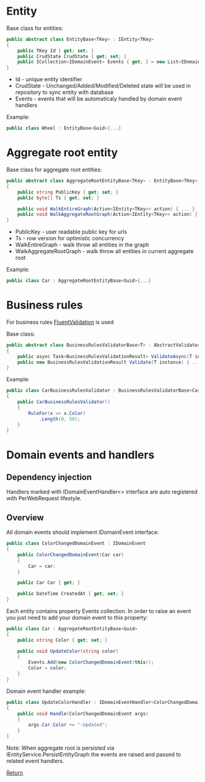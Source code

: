 # Entity

Base class for entities:

```csharp
public abstract class EntityBase<TKey> : IEntity<TKey>
{
    public TKey Id { get; set; }
    public CrudState CrudState { get; set; }
    public ICollection<IDomainEvent> Events { get; } = new List<IDomainEvent>();
}
```
* Id - unique entity identifier
* CrudState - Unchanged/Added/Modified/Deleted state will be used in repository to sync entity with database 
* Events - events that will be automaticaly handled by domain event handlers

Example:
```csharp
public class Wheel : EntityBase<Guid>{...}
```

# Aggregate root entity

Base class for aggregate root entities:

```csharp
public abstract class AggregateRootEntityBase<TKey> : EntityBase<TKey>, IAggregateRootEntity<TKey>
{
    public string PublicKey { get; set; }
    public byte[] Ts { get; set; }

    public void WalkEntireGraph(Action<IEntity<TKey>> action) { ... }
    public void WalkAggregateRootGraph(Action<IEntity<TKey>> action) { ... }
}
```

* PublicKey - user readable public key for urls
* Ts - row version for optimistic concurrency
* WalkEntireGraph - walk throw all entities in the graph
* WalkAggregateRootGraph - walk throw all entities in current aggregate root

Example:
```csharp
public class Car : AggregateRootEntityBase<Guid>{...}
```

# Business rules

For business rules [FluentValidation][1] is used

Base class:

```csharp
public abstract class BusinessRulesValidatorBase<T> : AbstractValidator<T>, IBusinessRulesValidator<T> where T : ICrudState
{
    public async Task<BusinessRulesValidationResult> ValidateAsync(T instance) { ... }
    public new BusinessRulesValidationResult Validate(T instance) { ... }
}
```

Example:
```csharp
public class CarBusinessRulesValidator : BusinessRulesValidatorBase<Car>
{
    public CarBusinessRulesValidator()
    {
        RuleFor(x => x.Color)
            .Length(0, 50);
    }
}
```

# Domain events and handlers

## Dependency injection
Handlers marked with IDomainEventHandler<> interface are auto registered with PerWebRequest lifestyle.

## Overview
All domain events should implement IDomainEvent interface:
```csharp
public class ColorChangedDomainEvent : IDomainEvent
{
    public ColorChangedDomainEvent(Car car)
    {
        Car = car;
    }

    public Car Car { get; }

    public DateTime CreatedAt { get; set; }
}
```

Each entity contains property Events collection. In order to raise an event you just need to add your domain event to this property:
```csharp
public class Car : AggregateRootEntityBase<Guid>
{
    public string Color { get; set; }

    public void UpdateColor(string color)
    {
        Events.Add(new ColorChangedDomainEvent(this));
        Color = color;
    }
}
```

Domain event handler example:
```csharp
public class UpdateColorHandler : IDomainEventHandler<ColorChangedDomainEvent>
{
    public void Handle(ColorChangedDomainEvent args)
    {
        args.Car.Color += "-Updated";
    }
}
```

Note: When aggregate root is persisted via IEntityService.PersistEntityGraph the events are raised and passed to related event handlers.

[Return][2]

[1]: https://github.com/JeremySkinner/FluentValidation
[2]: https://github.com/Alexander-Shein/DddCore/blob/net-core/README.md

